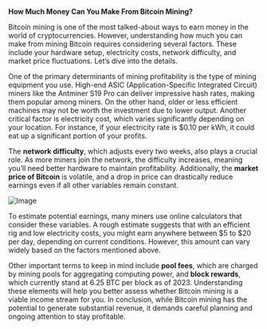 **How Much Money Can You Make From Bitcoin Mining?**

Bitcoin mining is one of the most talked-about ways to earn money in the world of cryptocurrencies. However, understanding how much you can make from mining Bitcoin requires considering several factors. These include your hardware setup, electricity costs, network difficulty, and market price fluctuations. Let’s dive into the details.

One of the primary determinants of mining profitability is the type of mining equipment you use. High-end ASIC (Application-Specific Integrated Circuit) miners like the Antminer S19 Pro can deliver impressive hash rates, making them popular among miners. On the other hand, older or less efficient machines may not be worth the investment due to lower output. Another critical factor is electricity cost, which varies significantly depending on your location. For instance, if your electricity rate is $0.10 per kWh, it could eat up a significant portion of your profits.

The **network difficulty**, which adjusts every two weeks, also plays a crucial role. As more miners join the network, the difficulty increases, meaning you’ll need better hardware to maintain profitability. Additionally, the **market price of Bitcoin** is volatile, and a drop in price can drastically reduce earnings even if all other variables remain constant.

![Image](https://github.com/user-attachments/assets/31692037-0104-4703-abd1-696b6a7dd41b)

To estimate potential earnings, many miners use online calculators that consider these variables. A rough estimate suggests that with an efficient rig and low electricity costs, you might earn anywhere between $5 to $20 per day, depending on current conditions. However, this amount can vary widely based on the factors mentioned above.

Other important terms to keep in mind include **pool fees**, which are charged by mining pools for aggregating computing power, and **block rewards**, which currently stand at 6.25 BTC per block as of 2023. Understanding these elements will help you better assess whether Bitcoin mining is a viable income stream for you. In conclusion, while Bitcoin mining has the potential to generate substantial revenue, it demands careful planning and ongoing attention to stay profitable.